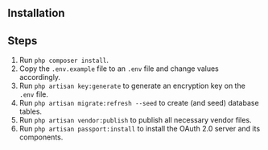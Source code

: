 ## Installation

## Steps

1. Run `php composer install`.
2. Copy the `.env.example` file to an `.env` file and change  values accordingly.
3. Run `php artisan key:generate` to generate an encryption key on the `.env` file.
4. Run `php artisan migrate:refresh --seed` to create (and seed)  database tables.
5. Run `php artisan vendor:publish` to publish all necessary vendor files.
6. Run `php artisan passport:install` to install the OAuth 2.0 server and its components.